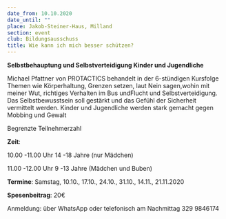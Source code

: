 ```yaml
---
date_from: 10.10.2020
date_until: ""
place: Jakob-Steiner-Haus, Milland
section: event
club: Bildungsausschuss
title: Wie kann ich mich besser schützen?
---
```

**Selbstbehauptung und Selbstverteidigung Kinder und Jugendliche**

Michael Pfattner von PROTACTICS behandelt in der 6-stündigen Kursfolge Themen wie Körperhaltung, Grenzen setzen, laut Nein sagen,wohin mit meiner Wut, richtiges Verhalten im Bus undFlucht und Selbstverteidigung. Das Selbstbewusstsein soll gestärkt und das Gefühl der Sicherheit vermittelt werden. Kinder und Jugendliche werden stark gemacht gegen Mobbing und Gewalt

[](<>)Begrenzte Teilnehmerzahl

**Zeit**:

10.00 -11.00 Uhr 14 -18 Jahre (nur Mädchen)

11.00 -12.00 Uhr 9 -13 Jahre (Mädchen und Buben)

**Termine**: Samstag, 10.10., 17.10., 24.10., 31.10., 14.11., 21.11.2020

**Spesenbeitrag**: 20€

Anmeldung: über WhatsApp oder telefonisch am Nachmittag 329 9846174